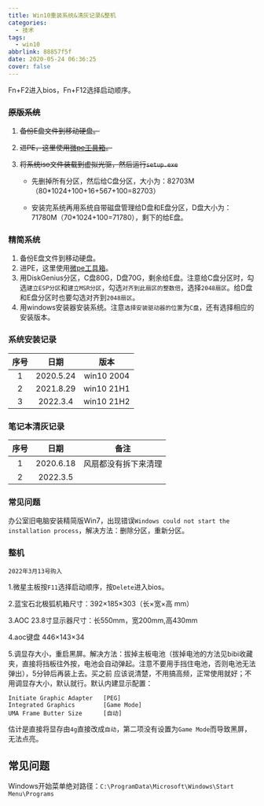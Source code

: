 ```yaml
---
title: Win10重装系统&清灰记录&整机
categories:
  - 技术
tags:
  - win10
abbrlink: 88857f5f
date: 2020-05-24 06:36:25
cover: false
---
```


<div class="note primary">Fn+F2进入bios，Fn+F12选择启动顺序。</div>

### ~~原版系统~~

1. ~~备份E盘文件到移动硬盘。~~

2. ~~进PE，这里使用[微pe工具箱](http://www.wepe.com.cn/)。~~

3. ~~将系统iso文件装载到虚拟光驱，然后运行`setup.exe`~~
   + 先删掉所有分区，然后给C盘分区，大小为：82703M（80*1024+100+16+567+100=82703）
   
   + 安装完系统再用系统自带磁盘管理给D盘和E盘分区，D盘大小为：71780M（70*1024+100=71780），剩下的给E盘。

### 精简系统

1. 备份E盘文件到移动硬盘。
2. 进PE，这里使用[微pe工具箱](http://www.wepe.com.cn/)。
3. 用DiskGenius分区，C盘80G，D盘70G，剩余给E盘。注意给C盘分区时，勾选`建立ESP分区`和`建立MSR分区`，勾选`对齐到此扇区的整数倍`，选择`2048扇区`。给D盘和E盘分区时也要勾选对齐到`2048扇区`。
4. 用windows安装器安装系统。注意`选择安装驱动器的位置`为`C盘`，还有选择相应的安装版本。

### 系统安装记录

| 序号 |   日期    |    版本    |
| :--: | :-------: | :--------: |
|  1   | 2020.5.24 | win10 2004 |
|  2   | 2021.8.29 | win10 21H1 |
|  3   | 2022.3.4  | win10 21H2 |

### 笔记本清灰记录

| 序号 |   日期    |         备注         |
| :--: | :-------: | :------------------: |
|  1   | 2020.6.18 | 风扇都没有拆下来清理 |
|  2   | 2022.3.5  |                      |

### 常见问题

办公室旧电脑安装精简版Win7，出现错误`Windows could not start the installation process`，解决方法：删除分区，重新分区。

### 整机

`2022年3月13号购入`

1.微星主板按`F11`选择启动顺序，按`Delete`进入bios。

2.蓝宝石北极狐机箱尺寸：392×185×303（长×宽×高 mm）

3.AOC 23.8寸显示器尺寸：长550mm，宽200mm,高430mm

4.aoc键盘 446×143×34

5.调显存大小，重启黑屏。解决方法：拔掉主板电池（拔掉电池的方法见bibi收藏夹，直接将挡板往外按，电池会自动弹起。注意不要用手挡住电池，否则电池无法弹出），5分钟后再装上去。买之前 应该说清楚，不用搞高频，正常使用就好；不用调显存大小，默认就行。默认内建显示配置：

```
Initiate Graphic Adapter   [PEG]
Integrated Graphics        [Game Mode]
UMA Frame Butter Size      [自动]
```

估计是直接将显存由`4g`直接改成`自动`，第二项没有设置为`Game Mode`而导致黑屏，无法点亮。

## 常见问题

Windows开始菜单绝对路径：`C:\ProgramData\Microsoft\Windows\Start Menu\Programs`
